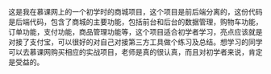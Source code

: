    这是我在慕课网上的一个初学时的商城项目，这个项目是前后端分离的，这份代码是后端代码，包含了商城的主要功能，包括前台和后台的数据管理，购物车功能，订单功能，支付功能，商品管理功能等，这个项目适合初学者学习，亮点应该就是对接了支付宝，可以很好的对自己对接第三方工具做个练习及总结。想学习的同学可以去慕课网购买相应的实战项目，老师是真的很认真，而且对初学者来说，肯定是受益的。
